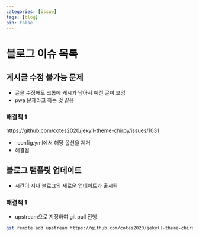 ```yaml
---
categories: [issue]
tags: [blog]
pin: false
---
```


# 블로그 이슈 목록
## 게시글 수정 불가능 문제
- 글을 수정해도 크롬에 캐시가 남아서 예전 글이 보임
- pwa 문제라고 하는 것 같음

### 해결책 1
https://github.com/cotes2020/jekyll-theme-chirpy/issues/1031
- _config.yml에서 해당 옵션을 제거
- 해결됨

## 블로그 탬플릿 업데이트
- 시간이 지나 블로그의 새로운 업데이트가 출시됨


### 해결책 1
- upstream으로 지정하여 git pull 진행
```bash
git remote add upstream https://github.com/cotes2020/jekyll-theme-chirpy.git
```
